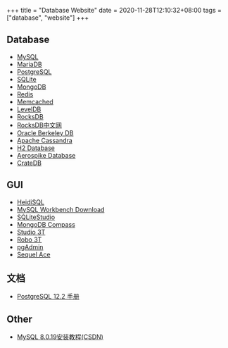 +++
title = "Database Website"
date = 2020-11-28T12:10:32+08:00
tags = ["database", "website"]
+++


## Database
* [MySQL](https://www.mysql.com/)
* [MariaDB](https://mariadb.org/)
* [PostgreSQL](https://www.postgresql.org/)
* [SQLite](https://www.sqlite.org/index.html)
* [MongoDB](https://www.mongodb.com/)
* [Redis](https://redis.io/)
* [Memcached](http://memcached.org/)
* [LevelDB](https://github.com/google/leveldb)
* [RocksDB](https://rocksdb.org/)
* [RocksDB中文网](https://rocksdb.org.cn/)
* [Oracle Berkeley DB](https://www.oracle.com/database/technologies/related/berkeleydb.html)
* [Apache Cassandra](https://cassandra.apache.org/)
* [H2 Database](https://h2database.com/html/main.html)
* [Aerospike Database](https://www.aerospike.com/)
* [CrateDB](https://crate.io/)

## GUI
* [HeidiSQL](https://www.heidisql.com/)
* [MySQL Workbench Download](https://dev.mysql.com/downloads/workbench/)
* [SQLiteStudio](https://sqlitestudio.pl/)
* [MongoDB Compass](https://www.mongodb.com/products/compass)
* [Studio 3T](https://studio3t.com/)
* [Robo 3T](https://robomongo.org/)
* [pgAdmin](https://www.pgadmin.org/)
* [Sequel Ace](https://sequel-ace.com/)

## 文档
* [PostgreSQL 12.2 手册](http://www.postgres.cn/docs/12/index.html)

## Other
* [MySQL 8.0.19安装教程(CSDN)](https://blog.csdn.net/qq_37350706/article/details/81707862)



